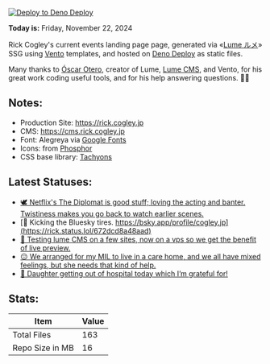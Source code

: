 [![Deploy to Deno Deploy](https://github.com/rickcogley/rick.cogley.jp/actions/workflows/deploy.yml/badge.svg)](https://github.com/rickcogley/rick.cogley.jp/actions/workflows/deploy.yml)

**Today is:** Friday, November 22, 2024

Rick Cogley's current events landing page page, generated via «[Lume ルメ](https://lume.land/)» SSG using [Vento](https://vento.js.org/) templates, and hosted on [Deno Deploy](https://deno.com/deploy) as static files.

Many thanks to [Óscar Otero](https://oscarotero.com/), creator of Lume, [Lume CMS](https://lume.land/cms/), and Vento, for his great work coding useful tools, and for his help answering questions. 🙏🏻

## Notes:

- Production Site: https://rick.cogley.jp
- CMS: https://cms.rick.cogley.jp
- Font: Alegreya via
  [Google Fonts](https://fonts.google.com/specimen/Alegreya?query=alegreya)
- Icons: from [Phosphor](https://phosphoricons.com/)
- CSS base library: [Tachyons](https://tachyons.io/)

## Latest Statuses:

* [🕊️ Netflix&#039;s The Diplomat is good stuff; loving the acting and banter. Twistiness makes you go back to watch earlier scenes.](https://rick.status.lol/673b15ef5661b)
* [👐 Kicking the Bluesky tires. https://bsky.app/profile/cogley.jp](https://rick.status.lol/672dcd8a48aad)
* [🚀 Testing lume CMS on a few sites, now on a vps so we get the benefit of live preview.](https://rick.status.lol/672ca9ac68461)
* [😑 We arranged for my MIL to live in a care home, and we all have mixed feelings, but she needs that kind of help.](https://rick.status.lol/672b4f07ca0b2)
* [🤗 Daughter getting out of hospital today which I’m grateful for!](https://rick.status.lol/6706ce3c33125)


## Stats:

| Item | Value |
| --- | --- |
| Total Files | 163 |
| Repo Size in MB | 16 |





